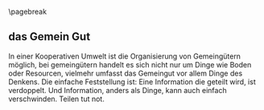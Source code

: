 \pagebreak

## das Gemein Gut

In einer Kooperativen Umwelt ist die Organisierung von Gemeingütern möglich, bei gemeingütern handelt es sich nicht nur um Dinge wie Boden oder Resourcen, vielmehr umfasst das Gemeingut vor allem Dinge des Denkens. Die einfache Feststellung ist: Eine Information die geteilt wird, ist verdoppelt. Und Information, anders als Dinge, kann auch einfach verschwinden. Teilen tut not.  